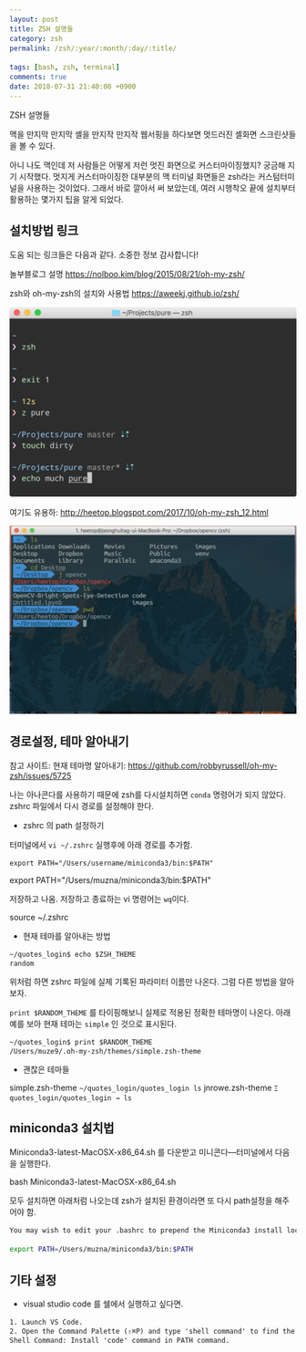 ```yaml
---
layout: post
title: ZSH 설명들 
category: zsh
permalink: /zsh/:year/:month/:day/:title/

tags: [bash, zsh, terminal]
comments: true
date: 2018-07-31 21:40:00 +0900
---
```


ZSH 설명들

맥을 만지막 만지막 셸을 만지작 만지작 웹서핑을 하다보면 멋드러진 셸화면 스크린샷들을 볼 수 있다.

아니 나도 맥인데 저 사람들은 어떻게 저런 멋진 화면으로 커스터마이징했지? 궁금해 지기 시작했다. 멋지게 커스터마이징한 대부분의 맥 터미널 화면들은 zsh라는 커스텀터미널을 사용하는 것이었다. 그래서 바로 깔아서 써 보았는데, 여러 시행착오 끝에 설치부터 활용하는 몇가지 팁을 알게 되었다.



## 설치방법 링크

도움 되는 링크들은 다음과 같다. 소중한 정보 감사합니다!

놀부블로그 설명 https://nolboo.kim/blog/2015/08/21/oh-my-zsh/

zsh와 oh-my-zsh의 설치와 사용법 https://aweekj.github.io/zsh/

![설치사용](https://github.com/sindresorhus/pure/blob/master/screenshot.png?raw=true)

여기도 유용하: http://heetop.blogspot.com/2017/10/oh-my-zsh_12.html

![imageSample](https://raw.githubusercontent.com/HeeTop/images/master/myblog/oh-my-zsh/full_settings.png)

## 경로설정, 테마 알아내기

참고 사이트: 현재 테마명 알아내기: https://github.com/robbyrussell/oh-my-zsh/issues/5725

나는 아나콘다를 사용하기 때문에 zsh를 다시설치하면 `conda` 명령어가 되지 않았다. zshrc 파일에서 다시 경로를 설정해야 한다.

* zshrc 의 path 설정하기

터미널에서 `vi ~/.zshrc`   실행후에 아래 경로를 추가함.

```
export PATH="/Users/username/miniconda3/bin:$PATH"
```
export PATH="/Users/muzna/miniconda3/bin:$PATH"

저장하고 나옴. 저장하고 종료하는 vi 명령어는 `wq`이다.

source ~/.zshrc 

* 현재 테마를 알아내는 방법

```
~/quotes_login$ echo $ZSH_THEME
random
```
위처럼 하면 zshrc 파일에 실제 기록된 파라미터 이름만 나온다. 그럼 다른 방법을 알아보자.

 `print $RANDOM_THEME` 를 타이핑해보니 실제로 적용된 정확한 테마명이 나온다. 아래 예를 보아 현재 테마는 `simple` 인 것으로 표시된다.
```
~/quotes_login$ print $RANDOM_THEME
/Users/muze9/.oh-my-zsh/themes/simple.zsh-theme
```

* 괜찮은 테마들

simple.zsh-theme  `~/quotes_login/quotes_login ls`
jnrowe.zsh-theme `Ξ quotes_login/quotes_login → ls`


## miniconda3 설치법

Miniconda3-latest-MacOSX-x86_64.sh 를 다운받고
미니콘다—터미널에서 다음을 실행한다.

bash Miniconda3-latest-MacOSX-x86_64.sh

모두 설치하면 아래처럼 나오는데 zsh가 설치된 환경이라면 또 다시 path설정을 해주어야 함.
```bash
You may wish to edit your .bashrc to prepend the Miniconda3 install location to PATH:

export PATH=/Users/muzna/miniconda3/bin:$PATH
```

## 기타 설정

* visual studio code 를 쉘에서 실행하고 싶다면.

```
1. Launch VS Code.
2. Open the Command Palette (⇧⌘P) and type 'shell command' to find the Shell Command: Install 'code' command in PATH command.
```

